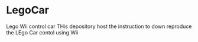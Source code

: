 # LegoCar
Lego Wii control car
THis depository host the 
instruction to down reproduce the LEgo Car contol using Wii
